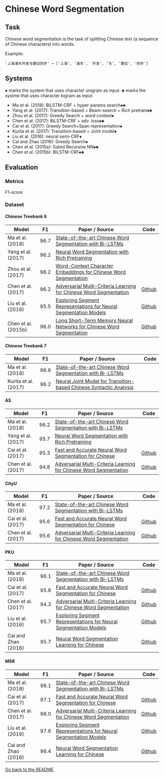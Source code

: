 # Chinese Word Segmentation

## Task
Chinese word segmentation is the task of
splitting Chinese text (a sequence of Chinese characters)
into words.

Example:
```
'上海浦东开发与建设同步' → ['上海', '浦东', '开发', ‘与', ’建设', '同步']
```

## Systems
&spades; marks the system that uses character unigram as input.
&clubs; marks the systme that uses character bigram as input.

- Ma et al. (2018): BiLSTM-CRF + hyper-params search&spades;&clubs;
- Yang et al. (2017): Transition-based + Beam-search + Rich pretrain&spades;&clubs; 
- Zhou et al. (2017): Greedy Search + word context&spades;
- Chen et al. (2017): BiLSTM-CRF + adv. loss&spades;&clubs;
- Cai et al. (2017): Greedy Search+Span representation&spades;
- Kurita et al. (2017): Transition-based + Joint model&spades;
- Liu et al. (2016): neural semi-CRF&spades;
- Cai and Zhao (2016): Greedy Search&spades;
- Chen et al. (2015a): Gated Recursive NN&spades;&clubs;
- Chen et al. (2015b): BiLSTM-CRF&spades;&clubs;

## Evaluation

### Metrics

F1-score

### Dataset
#### Chinese Treebank 6

| Model         | F1 | Paper / Source | Code |
| ------------- | :-----: |  --- | --- |
| Ma et al. (2018) | 96.7 | [State-of-the-art Chinese Word Segmentation with Bi-LSTMs](https://aclweb.org/anthology/D18-1529)| |
| Yang et al. (2017) | 96.2 | [Neural Word Segmentation with Rich Pretraining](http://aclweb.org/anthology/P17-1078) | |
| Zhou et al. (2017) | 96.2 | [Word-Context Character Embeddings for Chinese Word Segmentation](https://www.aclweb.org/anthology/D17-1079)| |
| Chen et al. (2017) | 96.2 | [Adversarial Multi-Criteria Learning for Chinese Word Segmentation](http://aclweb.org/anthology/P17-1110) | [Github](https://github.com/FudanNLP/adversarial-multi-criteria-learning-for-CWS) |
| Liu et al. (2016) | 95.5 | [Exploring Segment Representations for Neural Segmentation Models](https://www.ijcai.org/Proceedings/16/Papers/409.pdf)| [Github](https://github.com/Oneplus/segrep-for-nn-semicrf) |
| Chen et al. (2015b) | 96.0 | [Long Short-Term Memory Neural Networks for Chinese Word Segmentation](http://www.aclweb.org/anthology/D15-1141) | [Github](https://github.com/FudanNLP/CWS_LSTM) |

#### Chinese Treebank 7

| Model         | F1 | Paper / Source | Code |
| ------------- | :-----: |  --- | --- |
| Ma et al. (2018) | 96.6 | [State-of-the-art Chinese Word Segmentation with Bi-LSTMs](https://aclweb.org/anthology/D18-1529)| |
| Kurita et al. (2017) | 96.2 | [Neural Joint Model for Transition-based Chinese Syntactic Analysis](http://www.aclweb.org/anthology/P17-1111) | |
#### AS

| Model         | F1 | Paper / Source | Code |
| ------------- | :-----: |  --- | --- |
| Ma et al. (2018) | 96.2 | [State-of-the-art Chinese Word Segmentation with Bi-LSTMs](https://aclweb.org/anthology/D18-1529)| |
| Yang et al. (2017) | 95.7 | [Neural Word Segmentation with Rich Pretraining](http://aclweb.org/anthology/P17-1078) | |
| Cai et al. (2017) | 95.3 | [Fast and Accurate Neural Word Segmentation for Chinese](http://aclweb.org/anthology/P17-2096) | [Github](https://github.com/jcyk/greedyCWS) |
| Chen et al. (2017) | 94.8 | [Adversarial Multi-Criteria Learning for Chinese Word Segmentation](http://aclweb.org/anthology/P17-1110) | [Github](https://github.com/FudanNLP/adversarial-multi-criteria-learning-for-CWS) |

#### CityU

| Model         | F1 | Paper / Source | Code |
| ------------- | :-----: |  --- | --- |
| Ma et al. (2018) | 97.2 | [State-of-the-art Chinese Word Segmentation with Bi-LSTMs](https://aclweb.org/anthology/D18-1529)| |
| Cai et al. (2017) | 95.6 | [Fast and Accurate Neural Word Segmentation for Chinese](http://aclweb.org/anthology/P17-2096) | [Github](https://github.com/jcyk/greedyCWS) |
| Chen et al. (2017) | 95.6 | [Adversarial Multi-Criteria Learning for Chinese Word Segmentation](http://aclweb.org/anthology/P17-1110) | [Github](https://github.com/FudanNLP/adversarial-multi-criteria-learning-for-CWS) |

#### PKU

| Model         | F1 | Paper / Source | Code |
| ------------- | :-----: |  --- | --- |
| Ma et al. (2018) | 96.1 | [State-of-the-art Chinese Word Segmentation with Bi-LSTMs](https://aclweb.org/anthology/D18-1529)| |
| Cai et al. (2017) | 95.8 | [Fast and Accurate Neural Word Segmentation for Chinese](http://aclweb.org/anthology/P17-2096) | [Github](https://github.com/jcyk/greedyCWS) |
| Chen et al. (2017) | 94.3 | [Adversarial Multi-Criteria Learning for Chinese Word Segmentation](http://aclweb.org/anthology/P17-1110) | [Github](https://github.com/FudanNLP/adversarial-multi-criteria-learning-for-CWS) |
| Liu et al. (2016) | 95.7 | [Exploring Segment Representations for Neural Segmentation Models](https://www.ijcai.org/Proceedings/16/Papers/409.pdf)| [Github](https://github.com/Oneplus/segrep-for-nn-semicrf) |
| Cai and Zhao (2016) | 95.7 | [Neural Word Segmentation Learning for Chinese](http://www.aclweb.org/anthology/P16-1039) | [Github](https://github.com/jcyk/CWS) |

#### MSR

| Model         | F1 | Paper / Source | Code |
| ------------- | :-----: |  --- | --- |
| Ma et al. (2018) | 98.1 | [State-of-the-art Chinese Word Segmentation with Bi-LSTMs](https://aclweb.org/anthology/D18-1529)| |
| Cai et al. (2017) | 97.1 | [Fast and Accurate Neural Word Segmentation for Chinese](http://aclweb.org/anthology/P17-2096) | [Github](https://github.com/jcyk/greedyCWS) |
| Chen et al. (2017) | 96.0 | [Adversarial Multi-Criteria Learning for Chinese Word Segmentation](http://aclweb.org/anthology/P17-1110) | [Github](https://github.com/FudanNLP/adversarial-multi-criteria-learning-for-CWS) |
| Liu et al. (2016) | 97.6 | [Exploring Segment Representations for Neural Segmentation Models](https://www.ijcai.org/Proceedings/16/Papers/409.pdf)| [Github](https://github.com/Oneplus/segrep-for-nn-semicrf) |
| Cai and Zhao (2016) | 96.4 | [Neural Word Segmentation Learning for Chinese](http://www.aclweb.org/anthology/P16-1039) | [Github](https://github.com/jcyk/CWS) |

[Go back to the README](../README.md)
